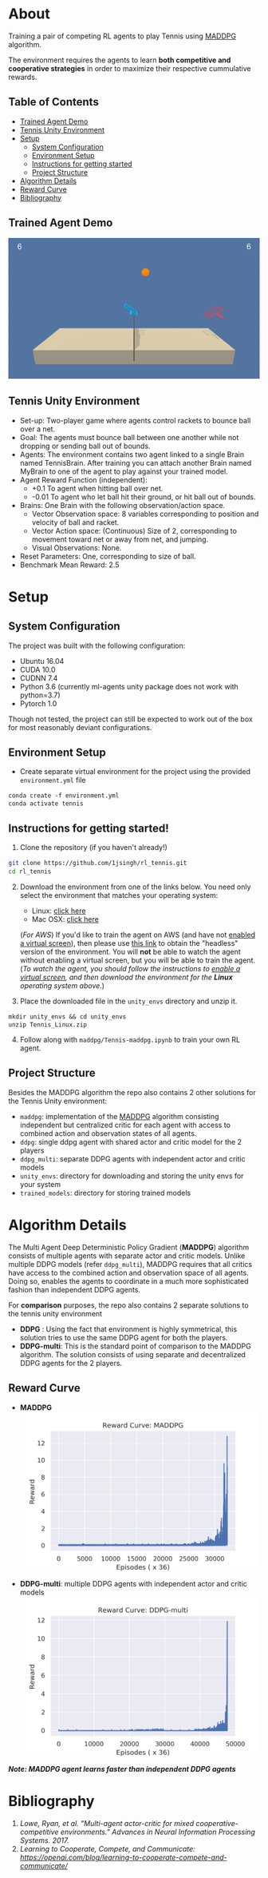 # About
Training a pair of competing RL agents to play Tennis using [MADDPG](https://arxiv.org/abs/1706.02275) algorithm. 

The environment requires the agents to learn **both competitive and cooperative strategies** in order to maximize their respective cummulative rewards.

## Table of Contents

* [Trained Agent Demo](#trained-agent-demo)
* [Tennis Unity Environment](#tennis-unity-environment)
* [Setup](#setup)
    * [System Configuration](#system-configuration)
    * [Environment Setup](#environment-setup)
    * [Instructions for getting started](#instructions-for-getting-started)
    * [Project Structure](#project-structure)
* [Algorithm Details](#algorithm-details)
* [Reward Curve](#reward-curve)
* [Bibliography](#bibliography)

## Trained Agent Demo

![trained_agent](images/trained_agent.gif)

## Tennis Unity Environment

* Set-up: Two-player game where agents control rackets to bounce ball over a
  net.
* Goal: The agents must bounce ball between one another while not dropping or
  sending ball out of bounds.
* Agents: The environment contains two agent linked to a single Brain named
  TennisBrain. After training you can attach another Brain named MyBrain to one
  of the agent to play against your trained model.
* Agent Reward Function (independent):
  * +0.1 To agent when hitting ball over net.
  * -0.01 To agent who let ball hit their ground, or hit ball out of bounds.
* Brains: One Brain with the following observation/action space.
  * Vector Observation space: 8 variables corresponding to position and velocity
    of ball and racket.
  * Vector Action space: (Continuous) Size of 2, corresponding to movement
    toward net or away from net, and jumping.
  * Visual Observations: None.
* Reset Parameters: One, corresponding to size of ball.
* Benchmark Mean Reward: 2.5


# Setup

## System Configuration
The project was built with the following configuration:

* Ubuntu 16.04
* CUDA 10.0
* CUDNN 7.4
* Python 3.6 (currently ml-agents unity package does not work with python=3.7)
* Pytorch 1.0

Though not tested, the project can still be expected to work out of the box for most reasonably deviant configurations.

## Environment Setup

* Create separate virtual environment for the project using the provided `environment.yml` file
```
conda create -f environment.yml
conda activate tennis
```

## Instructions for getting started!

1. Clone the repository (if you haven't already!)
```bash
git clone https://github.com/1jsingh/rl_tennis.git
cd rl_tennis
```

2. Download the environment from one of the links below.  You need only select the environment that matches your operating system:

    
    - Linux: [click here](https://drive.google.com/open?id=1i-qpk2KX2ZAjGWL9PMePhG7a6oaQ8aMV)
    - Mac OSX: [click here](https://drive.google.com/open?id=1uJc9juUlC2OmMMD6extaQnC2HhuJbcXN)

    (_For AWS_) If you'd like to train the agent on AWS (and have not [enabled a virtual screen](https://github.com/Unity-Technologies/ml-agents/blob/master/docs/Training-on-Amazon-Web-Service.md)), then please use [this link](https://drive.google.com/open?id=1VAE9YsjjJzJjUKVUR_OLsfXL2KipqcV_) to obtain the "headless" version of the environment.  You will **not** be able to watch the agent without enabling a virtual screen, but you will be able to train the agent.  (_To watch the agent, you should follow the instructions to [enable a virtual screen](https://github.com/Unity-Technologies/ml-agents/blob/master/docs/Training-on-Amazon-Web-Service.md), and then download the environment for the **Linux** operating system above._)
       
3. Place the downloaded file in the `unity_envs` directory and unzip it.
  ```
  mkdir unity_envs && cd unity_envs
  unzip Tennis_Linux.zip
  ```

4. Follow along with `maddpg/Tennis-maddpg.ipynb` to train your own RL agent. 


## Project Structure

Besides the MADDPG algorithm the repo also contains 2 other solutions for the Tennis Unity environment:

* `maddpg`: implementation of the [MADDPG](https://arxiv.org/abs/1706.02275) algorithm consisting independent but centralized critic for each agent with access to combined action and observation states of all agents.
* `ddpg`: single ddpg agent with shared actor and critic model for the 2 players
* `ddpg_multi`: separate DDPG agents with independent actor and critic models
* `unity_envs`: directory for downloading and storing the unity envs for your system
* `trained_models`: directory for storing trained models

# Algorithm Details

The Multi Agent Deep Deterministic Policy Gradient (**MADDPG**) algorithm consists of multiple agents with separate actor and critic models. Unlike multiple DDPG models (refer `ddpg_multi`), MADDPG requires that all critics have access to the combined action and observation space of all agents. Doing so, enables the agents to coordinate in a much more sophisticated fashion than independent DDPG agents.

For **comparison** purposes, the repo also contains 2 separate solutions to the tennis unity environment

* **DDPG** : Using the fact that environment is highly symmetrical, this solution tries to use the same DDPG agent for both the players.
* **DDPG-multi**: This is the standard point of comparison to the MADDPG algorithm. The solution consists of using separate and decentralized DDPG agents for the 2 players.

## Reward Curve

* **MADDPG**
  <img src='images/reward_curve-maddpg.png' alt='reward_curve-maddpg'>

* **DDPG-multi**: multiple DDPG agents with independent actor and critic models
  <img src='images/reward_curve-ddpg_multi.png' alt='reward_curve-ddpg_multi'>

***Note: MADDPG agent learns faster than independent DDPG agents***

# Bibliography

1. <cite>Lowe, Ryan, et al. "Multi-agent actor-critic for mixed cooperative-competitive environments." Advances in Neural Information Processing Systems. 2017.</cite>
2. <cite>Learning to Cooperate, Compete, and Communicate: https://openai.com/blog/learning-to-cooperate-compete-and-communicate/</cite>